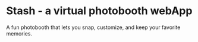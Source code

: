 # Stash - a virtual photobooth webApp

A fun photobooth that lets you snap, customize, and keep your favorite memories.
